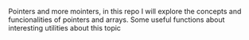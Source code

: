 Pointers and more mointers, in this repo I will explore the concepts and funcionalities of pointers and arrays.
Some useful functions about interesting utilities about this topic